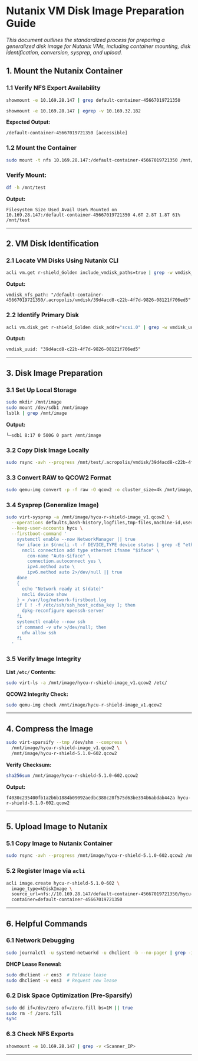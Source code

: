 # Nutanix VM Disk Image Preparation Guide

*This document outlines the standardized process for preparing a generalized disk image for Nutanix VMs, including container mounting, disk identification, conversion, sysprep, and upload.*

## **1\. Mount the Nutanix Container**

### **1.1 Verify NFS Export Availability**

```bash
showmount -e 10.169.28.147 | grep default-container-45667019721350
```
```bash
showmount -e 10.169.28.147 | egrep -v 10.169.32.182
```

****Expected Output:****

`/default-container-45667019721350 [accessible]`

### **1.2 Mount the Container**

```bash
sudo mount -t nfs 10.169.28.147:/default-container-45667019721350 /mnt/test
```

### ****Verify Mount:****

```bash
df -h /mnt/test
```

******Output:******

`Filesystem Size Used Avail Use% Mounted on`  
`10.169.28.147:/default-container-45667019721350 4.6T 2.8T 1.8T 61% /mnt/test`

* * *

## **2\. VM Disk Identification**

### **2.1 Locate VM Disks Using Nutanix CLI**

```bash
acli vm.get r-shield_Golden include_vmdisk_paths=true | grep -w vmdisk_nfs_path
```

****Output:****

`vmdisk_nfs_path: "/default-container-45667019721350/.acropolis/vmdisk/39d4acd8-c22b-4f7d-9826-08121f706ed5"`

### **2.2 Identify Primary Disk**

```bash
acli vm.disk_get r-shield_Golden disk_addr="scsi.0" | grep -w vmdisk_uuid
```

****Output:****

`vmdisk_uuid: "39d4acd8-c22b-4f7d-9826-08121f706ed5"`

* * *

## **3\. Disk Image Preparation**

### **3.1 Set Up Local Storage**

```bash
sudo mkdir /mnt/image  
sudo mount /dev/sdb1 /mnt/image  
lsblk | grep /mnt/image
```

****Output:****

`└─sdb1 8:17 0 500G 0 part /mnt/image`

### **3.2 Copy Disk Image Locally**

```bash
sudo rsync -avh --progress /mnt/test/.acropolis/vmdisk/39d4acd8-c22b-4f7d-9826-08121f706ed5 /mnt/image/
```

### **3.3 Convert RAW to QCOW2 Format**

```bash
sudo qemu-img convert -p -f raw -O qcow2 -o cluster_size=4k /mnt/image/39d4acd8-c22b-4f7d-9826-08121f706ed5 /mnt/image/hycu-r-shield-image_v1.qcow2
```

### **3.4 Sysprep (Generalize Image)**

```bash
sudo virt-sysprep -a /mnt/image/hycu-r-shield-image_v1.qcow2 \
  --operations defaults,bash-history,logfiles,tmp-files,machine-id,user-account \
  --keep-user-accounts hycu \
  --firstboot-command '
    systemctl enable --now NetworkManager || true
    for iface in $(nmcli -t -f DEVICE,TYPE device status | grep -E "ethernet|enp|ens" | cut -d: -f1); do
      nmcli connection add type ethernet ifname "$iface" \
        con-name "Auto-$iface" \
        connection.autoconnect yes \
        ipv4.method auto \
        ipv6.method auto 2>/dev/null || true
    done
    {
      echo "Network ready at $(date)"
      nmcli device show
    } > /var/log/network-firstboot.log
    if [ ! -f /etc/ssh/ssh_host_ecdsa_key ]; then
      dpkg-reconfigure openssh-server
    fi
    systemctl enable --now ssh
    if command -v ufw >/dev/null; then
      ufw allow ssh
    fi
  '
```

### **3.5 Verify Image Integrity**

****List `/etc/` Contents:****

```bash
sudo virt-ls -a /mnt/image/hycu-r-shield-image_v1.qcow2 /etc/
```

******QCOW2 Integrity Check:******

```bash
sudo qemu-img check /mnt/image/hycu-r-shield-image_v1.qcow2
```

* * *

## **4\. Compress the Image**

```bash
sudo virt-sparsify --tmp /dev/shm --compress \
  /mnt/image/hycu-r-shield-image_v1.qcow2 \
  /mnt/image/hycu-r-shield-5.1.0-602.qcow2
```

****Verify Checksum:****

```bash
sha256sum /mnt/image/hycu-r-shield-5.1.0-602.qcow2
```

******Output:******

`f4030c235400fb1a2b6b1884b09092aedbc388c28f575d63be394b6abdab442a hycu-r-shield-5.1.0-602.qcow2`

* * *

## **5\. Upload Image to Nutanix**

### **5.1 Copy Image to Nutanix Container**

```bash
sudo rsync -avh --progress /mnt/image/hycu-r-shield-5.1.0-602.qcow2 /mnt/test/
```

### **5.2 Register Image via `acli`**

```bash
acli image.create hycu-r-shield-5.1.0-602 \
  image_type=kDiskImage \
  source_url=nfs://10.169.28.147/default-container-45667019721350/hycu-r-shield-5.1.0-602.qcow2 \
  container=default-container-45667019721350
```

* * *

## **6\. Helpful Commands**

### **6.1 Network Debugging**

```bash
sudo journalctl -u systemd-networkd -u dhclient -b --no-pager | grep -i "dhcp\|ens3"
```

****DHCP Lease Renewal:****

```bash
sudo dhclient -r ens3  # Release lease  
sudo dhclient -v ens3  # Request new lease  
```

### **6.2 Disk Space Optimization (Pre-Sparsify)**

```bash
sudo dd if=/dev/zero of=/zero.fill bs=1M || true  
sudo rm -f /zero.fill  
sync  
```

### **6.3 Check NFS Exports**

```bash
showmount -e 10.169.28.147 | grep -v <Scanner_IP>
```

* * *

&nbsp;

